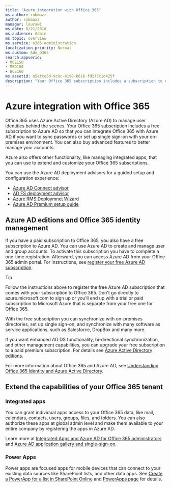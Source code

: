 ```yaml
---
title: "Azure integration with Office 365"
ms.author: robmazz
author: robmazz
manager: laurawi
ms.date: 8/21/2018
ms.audience: Admin
ms.topic: overview
ms.service: o365-administration
localization_priority: Normal
ms.custom: Adm_O365
search.appverid:
- MOE150
- MED150
- BCS160
ms.assetid: a5efce5d-9c9c-4190-b61b-fd273c1d425f
description: "Your Office 365 subscription includes a subscription to Azure AD. Integrate Office 365 with Azure AD if you want password sync or single sign-on with your on-premises environment. You can also buy advanced features to better manage your accounts."
---
```


# Azure integration with Office 365

Office 365 uses Azure Active Directory (Azure AD) to manage user identities behind the scenes. Your Office 365 subscription includes a free subscription to Azure AD so that you can integrate Office 365 with Azure AD if you want to sync passwords or set up single sign-on with your on-premises environment. You can also buy advanced features to better manage your accounts.
  
Azure also offers other functionality, like managing integrated apps, that you can use to extend and customize your Office 365 subscriptions.
  
You can use the Azure AD deployment advisors for a guided setup and configuration experience:
 - [Azure AD Connect advisor](https://aka.ms/aadconnectpwsync)
 - [AD FS deployment advisor](https://aka.ms/adfsguidance)
 - [Azure RMS Deploymnet Wizard](https://aka.ms/azuremsguidance)
 - [Azure AD Premium setup guide](https://aka.ms/aadpguidance)
  
## Azure AD editions and Office 365 identity management

If you have a paid subscription to Office 365, you also have a free subscription to Azure AD. You can use Azure AD to create and manage user and group accounts. To activate this subscription you have to complete a one-time registration. Afterward, you can access Azure AD from your Office 365 admin portal. For instructions, see [register your free Azure AD subscription](https://go.microsoft.com/fwlink/p/?LinkId=617127). 
  
> [!TIP]
> Follow the instructions above to register the free Azure AD subscription that comes with your subscription to Office 365. Don't go directly to azure.microsoft.com to sign up or you'll end up with a trial or paid subscription to Microsoft Azure that is separate from your free one for Office 365. 
  
With the free subscription you can synchronize with on-premises directories, set up single sign-on, and synchronize with many software as service applications, such as Salesforce, DropBox and many more.
  
If you want enhanced AD DS functionality, bi-directional synchronization, and other management capabilities, you can upgrade your free subscription to a paid premium subscription. For details see [Azure Active Directory editions](https://docs.microsoft.com/azure/active-directory/fundamentals/active-directory-whatis).
  
For more information about Office 365 and Azure AD, see [Understanding Office 365 Identity and Azure Active Directory](about-office-365-identity.md).
  
## Extend the capabilities of your Office 365 tenant

### Integrated apps
You can grant individual apps access to your Office 365 data, like mail, calendars, contacts, users, groups, files, and folders. You can also authorize these apps at global admin level and make them available to your entire company by registering the apps in Azure AD. 

Learn more at [Integrated Apps and Azure AD for Office 365 administrators](integrated-apps-and-azure-ads.md) and [Azure AD application gallery and single-sign-on](https://docs.microsoft.com/azure/active-directory/manage-apps/what-is-single-sign-on).

### Power Apps
Power apps are focused apps for mobile devices that can connect to your existing data sources like SharePoint lists, and other data apps. See [Create a PowerApp for a list in SharePoint Online](https://support.office.com/article/9338b2d2-67ac-4b81-8e67-97da27e5e9ab) and [PowerApps page](https://powerapps.microsoft.com/) for details.